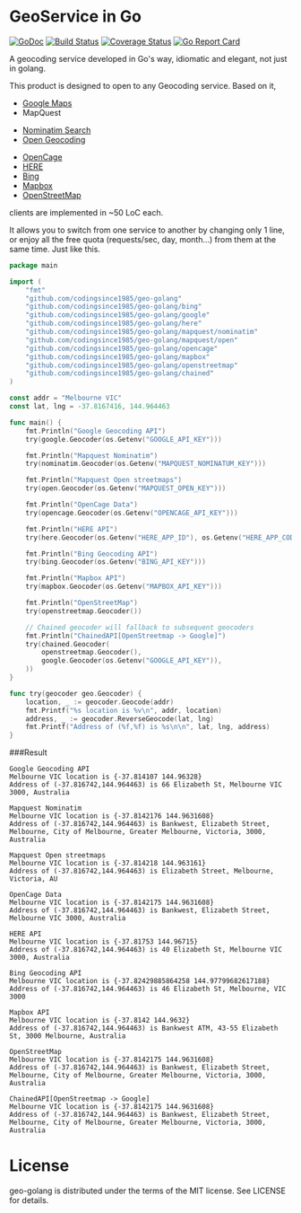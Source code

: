 GeoService in Go
==
[![GoDoc](https://godoc.org/github.com/codingsince1985/geo-golang?status.svg)](https://godoc.org/github.com/codingsince1985/geo-golang) [![Build Status](https://travis-ci.org/codingsince1985/geo-golang.svg?branch=master)](https://travis-ci.org/codingsince1985/geo-golang) [![Coverage Status](https://coveralls.io/repos/github/codingsince1985/geo-golang/badge.svg?branch=master)](https://coveralls.io/github/codingsince1985/geo-golang?branch=master) [![Go Report Card](https://goreportcard.com/badge/codingsince1985/geo-golang)](https://goreportcard.com/report/codingsince1985/geo-golang)

A geocoding service developed in Go's way, idiomatic and elegant, not just in golang.

This product is designed to open to any Geocoding service. Based on it,
+ [Google Maps](https://developers.google.com/maps/documentation/geocoding/)
+ MapQuest
 - [Nominatim Search](http://open.mapquestapi.com/nominatim/)
 - [Open Geocoding](http://open.mapquestapi.com/geocoding/)
+ [OpenCage](http://geocoder.opencagedata.com/api.html)
+ [HERE](https://developer.here.com/rest-apis/documentation/geocoder)
+ [Bing](https://msdn.microsoft.com/en-us/library/ff701715.aspx)
+ [Mapbox](https://www.mapbox.com/developers/api/geocoding/)
+ [OpenStreetMap](https://wiki.openstreetmap.org/wiki/Nominatim)

clients are implemented in ~50 LoC each.

It allows you to switch from one service to another by changing only 1 line, or enjoy all the free quota (requests/sec, day, month...) from them at the same time. Just like this.

```go
package main

import (
	"fmt"
	"github.com/codingsince1985/geo-golang"
	"github.com/codingsince1985/geo-golang/bing"
	"github.com/codingsince1985/geo-golang/google"
	"github.com/codingsince1985/geo-golang/here"
	"github.com/codingsince1985/geo-golang/mapquest/nominatim"
	"github.com/codingsince1985/geo-golang/mapquest/open"
	"github.com/codingsince1985/geo-golang/opencage"
	"github.com/codingsince1985/geo-golang/mapbox"
	"github.com/codingsince1985/geo-golang/openstreetmap"
	"github.com/codingsince1985/geo-golang/chained"
)

const addr = "Melbourne VIC"
const lat, lng = -37.8167416, 144.964463

func main() {
	fmt.Println("Google Geocoding API")
	try(google.Geocoder(os.Getenv("GOOGLE_API_KEY")))

	fmt.Println("Mapquest Nominatim")
	try(nominatim.Geocoder(os.Getenv("MAPQUEST_NOMINATUM_KEY")))

	fmt.Println("Mapquest Open streetmaps")
	try(open.Geocoder(os.Getenv("MAPQUEST_OPEN_KEY")))

	fmt.Println("OpenCage Data")
	try(opencage.Geocoder(os.Getenv("OPENCAGE_API_KEY")))

	fmt.Println("HERE API")
	try(here.Geocoder(os.Getenv("HERE_APP_ID"), os.Getenv("HERE_APP_CODE"), RADIUS))

	fmt.Println("Bing Geocoding API")
	try(bing.Geocoder(os.Getenv("BING_API_KEY")))

	fmt.Println("Mapbox API")
	try(mapbox.Geocoder(os.Getenv("MAPBOX_API_KEY")))

	fmt.Println("OpenStreetMap")
	try(openstreetmap.Geocoder())

	// Chained geocoder will fallback to subsequent geocoders
	fmt.Println("ChainedAPI[OpenStreetmap -> Google]")
	try(chained.Geocoder(
		openstreetmap.Geocoder(),
		google.Geocoder(os.Getenv("GOOGLE_API_KEY")),
	))
}

func try(geocoder geo.Geocoder) {
	location, _ := geocoder.Geocode(addr)
	fmt.Printf("%s location is %v\n", addr, location)
	address, _ := geocoder.ReverseGeocode(lat, lng)
	fmt.Printf("Address of (%f,%f) is %s\n\n", lat, lng, address)
}
```
###Result
```
Google Geocoding API
Melbourne VIC location is {-37.814107 144.96328}
Address of (-37.816742,144.964463) is 66 Elizabeth St, Melbourne VIC 3000, Australia

Mapquest Nominatim
Melbourne VIC location is {-37.8142176 144.9631608}
Address of (-37.816742,144.964463) is Bankwest, Elizabeth Street, Melbourne, City of Melbourne, Greater Melbourne, Victoria, 3000, Australia

Mapquest Open streetmaps
Melbourne VIC location is {-37.814218 144.963161}
Address of (-37.816742,144.964463) is Elizabeth Street, Melbourne, Victoria, AU

OpenCage Data
Melbourne VIC location is {-37.8142175 144.9631608}
Address of (-37.816742,144.964463) is Bankwest, Elizabeth Street, Melbourne VIC 3000, Australia

HERE API
Melbourne VIC location is {-37.81753 144.96715}
Address of (-37.816742,144.964463) is 40 Elizabeth St, Melbourne VIC 3000, Australia

Bing Geocoding API
Melbourne VIC location is {-37.82429885864258 144.97799682617188}
Address of (-37.816742,144.964463) is 46 Elizabeth St, Melbourne, VIC 3000

Mapbox API
Melbourne VIC location is {-37.8142 144.9632}
Address of (-37.816742,144.964463) is Bankwest ATM, 43-55 Elizabeth St, 3000 Melbourne, Australia

OpenStreetMap
Melbourne VIC location is {-37.8142175 144.9631608}
Address of (-37.816742,144.964463) is Bankwest, Elizabeth Street, Melbourne, City of Melbourne, Greater Melbourne, Victoria, 3000, Australia

ChainedAPI[OpenStreetmap -> Google]
Melbourne VIC location is {-37.8142175 144.9631608}
Address of (-37.816742,144.964463) is Bankwest, Elizabeth Street, Melbourne, City of Melbourne, Greater Melbourne, Victoria, 3000, Australia
```
License
==
geo-golang is distributed under the terms of the MIT license. See LICENSE for details.
